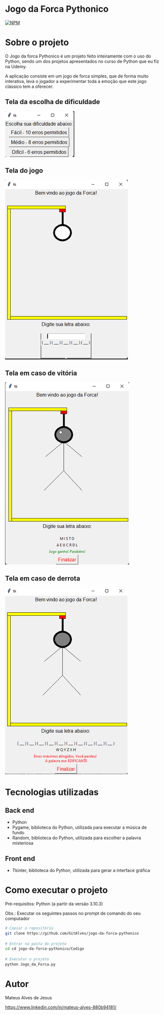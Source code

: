 # Jogo da Forca Pythonico

[![NPM](https://img.shields.io/npm/l/react)](https://github.com/GitAlves/jogo-da-forca-pythonico/blob/main/LICENSE)

# Sobre o projeto

O Jogo da forca Pythonico é um projeto feito inteiramente com o uso do Python, sendo um dos projetos apresentados no curso de Python que eu fiz na Udemy.

A aplicação consiste em um jogo de forca simples, que de forma muito interativa, leva o jogador a experimentar toda a emoção que este jogo clássico tem a oferecer.

## Tela da escolha de dificuldade
![Tela da escolha da dificuldade](https://github.com/GitAlves/jogo-da-forca-pythonico/blob/main/Componentes/Documentacao_img/Tela_dificuldade.png)

## Tela do jogo
![Tela do jogo](https://github.com/GitAlves/jogo-da-forca-pythonico/blob/main/Componentes/Documentacao_img/Tela_do_jogo.png)

## Tela em caso de vitória
![Tela em caso de vitória](https://github.com/GitAlves/jogo-da-forca-pythonico/blob/main/Componentes/Documentacao_img/Tela_vitoria.png)

## Tela em caso de derrota
![Tela em caso de derrota](https://github.com/GitAlves/jogo-da-forca-pythonico/blob/main/Componentes/Documentacao_img/Tela_derrota.png)

# Tecnologias utilizadas
## Back end
 - Python
 - Pygame, biblioteca do Python, utilizada para executar a música de fundo
 - Random, biblioteca do Python, utilizada para escolher a palavra misteriosa

## Front end
 - Tkinter, biblioteca do Python, utilizada para gerar a interface gráfica

# Como executar o projeto

Pré-requisitos: Python (a partir da versão 3.10.3)

Obs.: Executar os seguintes passos no prompt de comando do seu computador

```bash
# Copiar o repositório
git clone https://github.com/GitAlves/jogo-da-forca-pythonico

# Entrar na pasta do projeto
cd cd jogo-da-forca-pythonico/Codigo

# Executar o projeto
python Jogo_da_Forca.py
```

# Autor

Mateus Alves de Jesus

https://www.linkedin.com/in/mateus-alves-880b94181/
